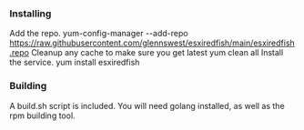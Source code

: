 


### Installing
Add the repo. 
 yum-config-manager --add-repo https://raw.githubusercontent.com/glennswest/esxiredfish/main/esxiredfish.repo 
Cleanup any cache to make sure you get latest
  yum clean all
Install the service. 
 yum install esxiredfish

### Building
A build.sh script is included.
You will need golang installed, as well as the rpm building tool.

